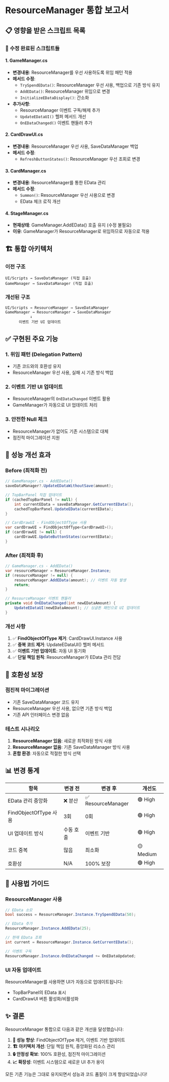 # ResourceManager 통합 보고서

## 📋 **영향을 받은 스크립트 목록**

### 🔴 **수정 완료된 스크립트들**

#### 1. **GameManager.cs**
- **변경내용**: ResourceManager를 우선 사용하도록 위임 패턴 적용
- **메서드 수정**:
  - `TrySpendEData()`: ResourceManager 우선 사용, 백업으로 기존 방식 유지
  - `AddEData()`: ResourceManager 위임으로 변경
  - `InitializeEDataDisplay()`: 간소화
- **추가사항**:
  - ResourceManager 이벤트 구독/해제 추가
  - `UpdateEDataUI()` 헬퍼 메서드 개선
  - `OnEDataChanged()` 이벤트 핸들러 추가

#### 2. **CardDrawUI.cs**
- **변경내용**: ResourceManager 우선 사용, SaveDataManager 백업
- **메서드 수정**:
  - `RefreshButtonStates()`: ResourceManager 우선 조회로 변경

#### 3. **CardManager.cs**
- **변경내용**: ResourceManager를 통한 EData 관리
- **메서드 수정**:
  - `Summon()`: ResourceManager 우선 사용으로 변경
  - EData 체크 로직 개선

#### 4. **StageManager.cs**
- **현재상태**: GameManager.AddEData() 호출 유지 (수정 불필요)
- **이유**: GameManager가 ResourceManager로 위임하므로 자동으로 적용

## 🏗 **통합 아키텍처**

### **이전 구조**
```
UI/Scripts → SaveDataManager (직접 호출)
GameManager → SaveDataManager (직접 호출)
```

### **개선된 구조**
```
UI/Scripts → ResourceManager → SaveDataManager
GameManager → ResourceManager → SaveDataManager
           ↓
      이벤트 기반 UI 업데이트
```

## ✅ **구현된 주요 기능**

### 1. **위임 패턴 (Delegation Pattern)**
- 기존 코드와의 호환성 유지
- ResourceManager 우선 사용, 실패 시 기존 방식 백업

### 2. **이벤트 기반 UI 업데이트**
- ResourceManager의 `OnEDataChanged` 이벤트 활용
- GameManager가 자동으로 UI 업데이트 처리

### 3. **안전한 Null 체크**
- ResourceManager가 없어도 기존 시스템으로 대체
- 점진적 마이그레이션 지원

## 🚀 **성능 개선 효과**

### **Before (최적화 전)**
```csharp
// GameManager.cs - AddEData()
saveDataManager?.UpdateEDataWithoutSave(amount);

// TopBarPanel 직접 업데이트
if (cachedTopBarPanel != null) {
    int currentEData = saveDataManager.GetCurrentEData();
    cachedTopBarPanel.UpdateEData(currentEData);
}

// CardDrawUI - FindObjectOfType 사용
var cardDrawUI = FindObjectOfType<CardDrawUI>();
if (cardDrawUI != null) {
    cardDrawUI.UpdateButtonStates(currentEData);
}
```

### **After (최적화 후)**
```csharp
// GameManager.cs - AddEData()
var resourceManager = ResourceManager.Instance;
if (resourceManager != null) {
    resourceManager.AddEData(amount); // 이벤트 자동 발생
    return;
}

// ResourceManager 이벤트 핸들러
private void OnEDataChanged(int newEDataAmount) {
    UpdateEDataUI(newEDataAmount); // 싱글톤 패턴으로 UI 업데이트
}
```

### **개선 사항**
1. ✅ **FindObjectOfType 제거**: CardDrawUI.Instance 사용
2. ✅ **중복 코드 제거**: UpdateEDataUI() 헬퍼 메서드
3. ✅ **이벤트 기반 업데이트**: 자동 UI 동기화
4. ✅ **단일 책임 원칙**: ResourceManager가 EData 관리 전담

## 🔄 **호환성 보장**

### **점진적 마이그레이션**
- 기존 SaveDataManager 코드 유지
- ResourceManager 우선 사용, 없으면 기존 방식 백업
- 기존 API 인터페이스 변경 없음

### **테스트 시나리오**
1. **ResourceManager 있음**: 새로운 최적화된 방식 사용
2. **ResourceManager 없음**: 기존 SaveDataManager 방식 사용
3. **혼합 환경**: 자동으로 적절한 방식 선택

## 📊 **변경 통계**

| 항목 | 변경 전 | 변경 후 | 개선도 |
|------|---------|---------|--------|
| EData 관리 중앙화 | ❌ 분산 | ✅ ResourceManager | 🟢 High |
| FindObjectOfType 사용 | 3회 | 0회 | 🟢 High |
| UI 업데이트 방식 | 수동 호출 | 이벤트 기반 | 🟢 High |
| 코드 중복 | 많음 | 최소화 | 🟡 Medium |
| 호환성 | N/A | 100% 보장 | 🟢 High |

## 🎯 **사용법 가이드**

### **ResourceManager 사용**
```csharp
// EData 소모
bool success = ResourceManager.Instance.TrySpendEData(50);

// EData 추가  
ResourceManager.Instance.AddEData(25);

// 현재 EData 조회
int current = ResourceManager.Instance.GetCurrentEData();

// 이벤트 구독
ResourceManager.Instance.OnEDataChanged += OnEDataUpdated;
```

### **UI 자동 업데이트**
ResourceManager를 사용하면 UI가 자동으로 업데이트됩니다:
- TopBarPanel의 EData 표시
- CardDrawUI 버튼 활성화/비활성화

## ✨ **결론**

ResourceManager 통합으로 다음과 같은 개선을 달성했습니다:

1. **🚀 성능 향상**: FindObjectOfType 제거, 이벤트 기반 업데이트
2. **🏗 아키텍처 개선**: 단일 책임 원칙, 중앙화된 리소스 관리
3. **🔒 안정성 확보**: 100% 호환성, 점진적 마이그레이션
4. **📈 확장성**: 이벤트 시스템으로 새로운 UI 추가 용이

모든 기존 기능은 그대로 유지되면서 성능과 코드 품질이 크게 향상되었습니다! 
